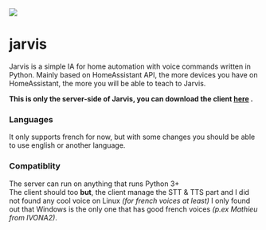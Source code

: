 <img src="https://i.imgur.com/uuWWP39.png" />

# jarvis

Jarvis is a simple IA for home automation with voice commands written in Python. Mainly based on HomeAssistant API, the
more devices you have on HomeAssistant, the more you will be able to teach to Jarvis.

**This is only the server-side of Jarvis, you can download the client [here](https://github.com/M4TH1EU/jarvis-client)
.**

### Languages

It only supports french for now, but with some changes you should be able to use english or another language.

### Compatiblity

The server can run on anything that runs Python 3+  
The client should too **but**, the client manage the STT & TTS part and I did not found any cool voice on Linux *(for
french voices at least)* I only found out that Windows is the only one that has good french voices *(p.ex Mathieu from
IVONA2)*.
